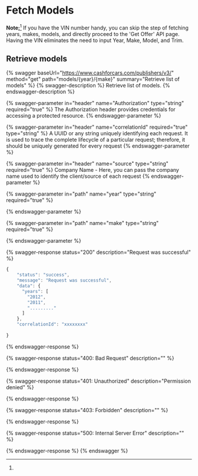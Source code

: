 # Fetch Models

**Note**[**:**](#user-content-fn-1)[^1] If you have the VIN number handy, you can skip the step of fetching years, makes, models, and directly proceed to the 'Get Offer' API page. Having the VIN eliminates the need to input Year, Make, Model, and Trim.

## Retrieve models

{% swagger baseUrl="https://www.cashforcars.com/publishers/v3/" method="get" path="models/{year}/{make}" summary="Retrieve list of models" %}
{% swagger-description %}
Retrieve list of models.
{% endswagger-description %}

{% swagger-parameter in="header" name="Authorization" type="string" required="true" %}
The Authorization header provides credentials for accessing a protected resource.
{% endswagger-parameter %}

{% swagger-parameter in="header" name="correlationId" required="true" type="string" %}
A UUID or any string uniquely identifying each request. It is used to trace the complete lifecycle of a particular request; therefore, it should be uniquely generated for every request
{% endswagger-parameter %}

{% swagger-parameter in="header" name="source" type="string" required="true" %}
Company Name - Here, you can pass the company name used to identify the client/source of each request
{% endswagger-parameter %}

{% swagger-parameter in="path" name="year" type="string" required="true" %}

{% endswagger-parameter %}

{% swagger-parameter in="path" name="make" type="string" required="true" %}

{% endswagger-parameter %}

{% swagger-response status="200" description="Request was successful" %}
```javascript
{
    "status": "success",
    "message": "Request was successful",
    "data": {
      "years": [
        "2012",
        "2011",
        "........."
      ]
    },
    "correlationId": "xxxxxxxx"
    
}
```
{% endswagger-response %}

{% swagger-response status="400: Bad Request" description="" %}

{% endswagger-response %}

{% swagger-response status="401: Unauthorized" description="Permission denied" %}

{% endswagger-response %}

{% swagger-response status="403: Forbidden" description="" %}

{% endswagger-response %}

{% swagger-response status="500: Internal Server Error" description="" %}

{% endswagger-response %}
{% endswagger %}

[^1]: 
